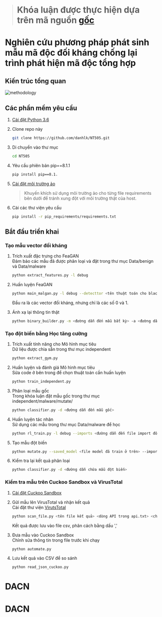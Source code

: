 > # Khóa luận được thực hiện dựa trên mã nguồn [gốc](https://github.com/CyberForce/Pesidious)

# Nghiên cứu phương pháp phát sinh mẫu mã độc đối kháng chống lại trình phát hiện mã độc tổng hợp

## Kiến trúc tổng quan
![methodology](./methodology.drawio.png)

## Các phần mềm yêu cầu
1. [Cài đặt Python 3.6]((https://realpython.com/installing-python/))

1. Clone repo này
    ```sh
    git clone https://github.com/danhlk/NT505.git
    ```
1. Di chuyển vào thư mục
    ```sh
    cd NT505
    ```

1. Yêu cầu phiên bản pip==8.1.1
    ```sh
    pip install pip==8.1.
    ```

1. [Cài đặt môi trường ảo](https://docs.python.org/3/tutorial/venv.html)
    > Khuyến khích sử dụng môi trường ảo cho từng file requirements bên dưới để tránh xung đột với môi trường thật của host.

1. Cài các thư viện yêu cầu
    ```sh
    pip install -r pip_requirements/requirements.txt
    ```

## Bắt đầu triển khai

### Tạo mẫu vector đối kháng
1. Trích xuất đặc trưng cho FeaGAN<br>
    Đảm bảo các mẫu đã được phân loại và đặt trong thư mục Data/benign và Data/malware 
    ```sh
    python extract_features.py -l debug
    ```

1. Huấn luyện FeaGAN
    ```sh
    python main_malgan.py -l debug --detecttor <tên thuật toán cho blackbox>
    ```
    Đầu ra là các vector đối kháng, nhưng chỉ là các số 0 và 1.
1. Ánh xạ lại thông tin thật
    ```sh
    python binary_builder.py -m <đường dẫn đến mẫu bất kỳ> -a <đường dẫn đến file vector đối kháng muốn lấy lại thông tin> -l debug
    ```

### Tạo đột biến bằng Học tăng cường
1. Trích xuất tính năng cho Mô hình mục tiêu<br>
    Dữ liệu được chia sẵn trong thư mục independent
    ```sh
    python extract_gym.py
    ```

1. Huấn luyện và đánh giá Mô hình mục tiêu<br>
    Sửa code ở bên trong để chọn thuật toán cần huấn luyện
    ```sh
    python train_independent.py
    ```

1. Phân loại mẫu gốc<br>
    Trong khóa luận đặt mẫu gốc trong thư mục independent/malware/mutate/
    ```sh
    python classifier.py -d <đường dẫn đến mẫu gốc>
    ```

1. Huấn luyện tác nhân<br>
    Sử dụng các mẫu trong thư mục Data/malware để học
    ```sh
    python rl_train.py -l debug --imports <đường dẫn đến file import đối kháng> --sections <đường dẫn đến file section đối kháng> --classifier <thuật toán cần bypass> 
    ```
1. Tạo mẫu đột biến
    ```sh
    python mutate.py --saved_model <file model đã train ở trên> --imports <như trên> --sections <như trên> -d <thư mục chứa các mẫu cần đột biến> -o <thư mục chứa mẫu đã đột biến>
    ```

1. Kiểm tra lại kết quả phân loại
    ```sh
    python classifier.py -d <đường dẫn chứa mẫu đột biến>
    ```

### Kiểm tra mẫu trên Cuckoo Sandbox và VirusTotal
1. [Cài đặt Cuckoo Sandbox](https://cuckoo.readthedocs.io/en/latest/installation/)

1. Gửi mẫu lên VirusTotal và nhận kết quả<br>
    Cài đặt thư viện [VirutsTotal]()
    ```sh
    python scan_file.py <tên file kết quả> <dòng API trong api.txt> <chỉ số bắt đầu> <chỉ số kết thúc>
    ```
    Kết quả được lưu vào file csv, phân cách bằng dấu ','

1. Đưa mẫu vào Cuckoo Sandbox<br>
    Chỉnh sửa thông tin trong file trước khi chạy
    ```sh
    python automate.py
    ```

1. Lưu kết quả vào CSV để so sánh<br>
    ```sh
    python read_json_cuckoo.py
    ```
# DACN
# DACN
